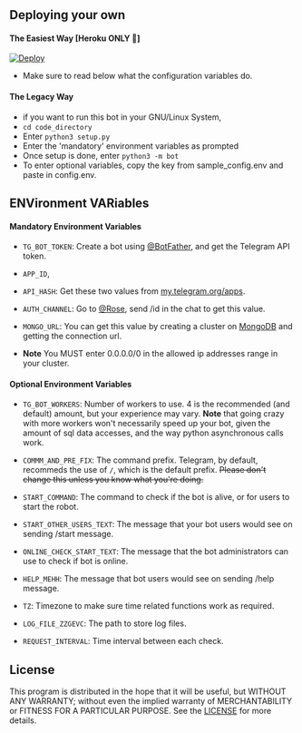 # 
## Deploying your own

#### The Easiest Way [Heroku ONLY 👾]

[![Deploy](https://www.herokucdn.com/deploy/button.svg)](https://heroku.com/deploy)

- Make sure to read below what the configuration variables do.


#### The Legacy Way

- if you want to run this bot in your GNU/Linux System,
- `cd code_directory`
- Enter `python3 setup.py`
- Enter the 'mandatory' environment variables as prompted
- Once setup is done, enter `python3 -m bot`
- To enter optional variables, copy the key from sample_config.env and paste in config.env.

## ENVironment VARiables

#### Mandatory Environment Variables

- `TG_BOT_TOKEN`: Create a bot using [@BotFather](https://telegram.dog/BotFather), and get the Telegram API token.

- `APP_ID`,
- `API_HASH`: Get these two values from [my.telegram.org/apps](https://my.telegram.org/apps).

- `AUTH_CHANNEL`:
  Go to [@Rose](https://telegram.dog/MissRose_bot), send /id in the chat to get this value.

- `MONGO_URL`: You can get this value by creating a cluster on [MongoDB](https://mongodb.com) and getting the connection url.

* **Note** You MUST enter 0.0.0.0/0 in the allowed ip addresses range in your cluster.

#### Optional Environment Variables

- `TG_BOT_WORKERS`: Number of workers to use. 4 is the recommended (and default) amount, but your experience may vary.
  **Note** that going crazy with more workers won't necessarily speed up your bot, given the amount of sql data accesses, and the way python asynchronous calls work.

- `COMMM_AND_PRE_FIX`: The command prefix. Telegram, by default, recommeds the use of `/`, which is the default prefix. ~~Please don't change this unless you know what you're doing.~~

- `START_COMMAND`: The command to check if the bot is alive, or for users to start the robot.

- `START_OTHER_USERS_TEXT`: The message that your bot users would see on sending /start message.

- `ONLINE_CHECK_START_TEXT`: The message that the bot administrators can use to check if bot is online.

- `HELP_MEHH`: The message that bot users would see on sending /help message.

- `TZ`: Timezone to make sure time related functions work as required.

- `LOG_FILE_ZZGEVC`: The path to store log files.

- `REQUEST_INTERVAL`: Time interval between each check.

## License

This program is distributed in the hope that it will be useful, but WITHOUT ANY WARRANTY; without even the implied warranty of MERCHANTABILITY or FITNESS FOR A PARTICULAR PURPOSE. See the [LICENSE](./LICENSE) for more details.

